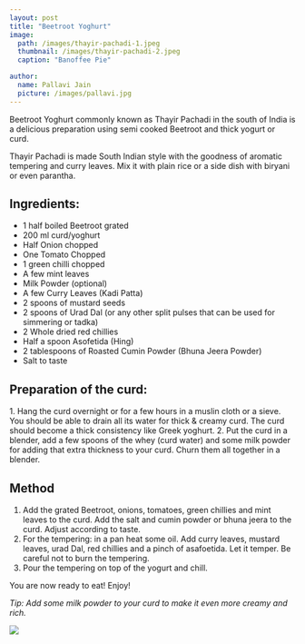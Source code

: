 ```yaml
---
layout: post
title: "Beetroot Yoghurt"
image:
  path: /images/thayir-pachadi-1.jpeg
  thumbnail: /images/thayir-pachadi-2.jpeg
  caption: "Banoffee Pie"

author:
  name: Pallavi Jain
  picture: /images/pallavi.jpg
---
```


Beetroot Yoghurt commonly known as Thayir Pachadi in the south of India is a delicious preparation using semi cooked Beetroot and thick yogurt or curd.

Thayir Pachadi is made South Indian style with the goodness of aromatic tempering and curry leaves. Mix it with plain rice or a side dish with biryani or even parantha.

## Ingredients:

- 1 half boiled Beetroot grated
- 200 ml curd/yoghurt
- Half Onion chopped
- One Tomato Chopped
- 1 green chilli chopped
- A few mint leaves
- Milk Powder (optional)
- A few Curry Leaves (Kadi Patta)
- 2 spoons of mustard seeds
- 2 spoons of Urad Dal (or any other split pulses that can be used for simmering or tadka)
- 2 Whole dried red chillies
- Half a spoon Asofetida (Hing)
- 2 tablespoons of Roasted Cumin Powder (Bhuna Jeera
  Powder)
- Salt to taste

## Preparation of the curd:

1.⁠ ⁠Hang the curd overnight or for a few hours in a muslin cloth or a sieve. You should be able to drain all its water for thick & creamy curd. The curd should become a thick consistency like Greek yoghurt.
2.⁠ ⁠⁠Put the curd in a blender, add a few spoons of the whey (curd water) and some milk powder for adding that extra thickness to your curd. Churn them all together in a blender.

## Method

1. ⁠Add the grated Beetroot, onions, tomatoes, green chillies and mint leaves to the curd. Add the salt and cumin powder or bhuna jeera to the curd. Adjust according to taste.
2. ⁠For the tempering: in a pan heat some oil. Add curry leaves, mustard leaves, urad Dal, red chillies and a pinch of asafoetida. Let it temper. Be careful not to burn the tempering.
3. ⁠Pour the tempering on top of the yogurt and chill.

You are now ready to eat! Enjoy!

_Tip: Add some milk powder to your curd to make it even more creamy and rich._

<img src="/rosies-recipes/images/thayir-pachadi-2.jpeg">
